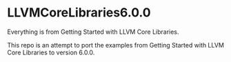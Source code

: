 # LLVMCoreLibraries6.0.0

Everything is from Getting Started with LLVM Core Libraries.

This repo is an attempt to port the examples from Getting Started with LLVM Core Libraries to version 6.0.0.
